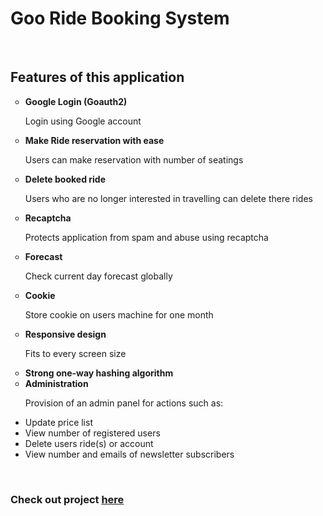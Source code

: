 
<h1>Goo Ride Booking System</h1>  
   <br/>
   <h2>Features of this application</h2>
   <ul>
      <li type="circle">
         <b>Google Login (Goauth2)</b>
      </li>
      <p>Login using Google account</p>
      <li type="circle">
         <b>Make Ride reservation with ease</b>
      </li>
      <p>Users can make reservation with number of seatings</p>
      <li type=circle>
         <b>Delete booked ride</b>
      </li>
      <p>Users who are no longer interested in travelling can delete there rides<br/>
         <li type=circle>
         <b>Recaptcha</b>
      </li>
      <p>Protects application from spam and abuse using recaptcha<br/>
      <li type="circle">
         <b>Forecast</b>
      </li>
      <p>Check current day forecast globally</p>
      <li type="circle">
        <b>Cookie</b>
      </li>
      <p>Store cookie on users machine for one month</p>
      <li type="circle">
         <b>Responsive design</b>
      </li>
      <p>Fits to every screen size</p>
      <li type="circle">
         <b>Strong one-way hashing algorithm</b>
      </li>
      <li type="circle">
         <b>Administration</b>
      </li>
      <p>Provision of an admin panel for actions such as:</p>
      <li>Update price list</li>
      <li>View number of registered users</li>
      <li>Delete users ride(s) or account</li>
      <li>View number and emails of newsletter subscribers</li>
   </ul> 
   <br/>
   <h3>Check out project <a href="#" rel="noopener" rel="noreferrer" target="_blank">here</a></h3>
